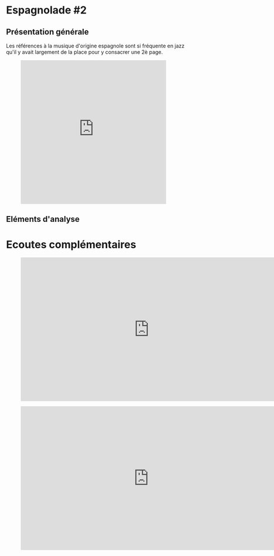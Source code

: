 # Espagnolade #2

## Présentation générale
Les références à la musique d'origine espagnole sont si fréquente en jazz qu'il y avait largement de la place pour y consacrer une 2è page.

<figure class="app-frame coeurs text-align-center" data-title="Olé - John Coltrane">
<iframe width="397" height="393" src="https://www.youtube.com/embed/mWEvjzbTLR4" title="John Coltrane   Olé" frameborder="0" allow="accelerometer; autoplay; clipboard-write; encrypted-media; gyroscope; picture-in-picture; web-share" allowfullscreen></iframe>
 <!-- <video <src="assets/images/John.Coltrane-Olé_v720P.mp4" controls>-->
</figure>

## Eléments d'analyse




# Ecoutes complémentaires
<div class="encarts">
<figure class="app-frame encart text-align-center coeurs" data-title="Ysabel's Table Dance - Charles Mingus">
<iframe width="699" height="393" src="https://www.youtube.com/embed/aGsVqF-URXc" title="Charles Mingus - Ysabel&#39;s Table Dance" frameborder="0" allow="accelerometer; autoplay; clipboard-write; encrypted-media; gyroscope; picture-in-picture; web-share" allowfullscreen></iframe>
  <!-- <video controls src="assets/images/Ysabels.Table.Dance-C.Mingus_v720P.mp4"></video>-->
  <p>
   
  </p>
</figure>
<figure class="app-frame encart text-align-center coeurs" data-title="Spain - Chick Corea, Bobby McFerrin">
<iframe width="698" height="393" src="https://www.youtube.com/embed/C3NTOc-BgMk" title="Bobby McFerrin &amp; the Chick Corea - Spain #6" frameborder="0" allow="accelerometer; autoplay; clipboard-write; encrypted-media; gyroscope; picture-in-picture; web-share" allowfullscreen></iframe>
 <!-- <video controls src="assets/images/Bobby.McFerrin.the.Chick.Corea-Spain_360pmp4"></video>-->
  <p>
 
  </p>
</figure>
</div>
